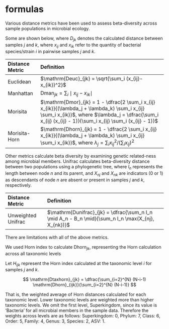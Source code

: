 formulas
================

Various distance metrics have been used to assess beta-diversity across
sample populations in microbial ecology.

Some are shown below, where $D_{jk}$ denotes the calculated distance
between samples $j$ and $k$, where $x_{ij}$ and $x_{ik}$ refer to the
quantity of bacterial species/strain $i$ in pairwise samples $j$ and
$k$.

| Distance Metric | Definition                                                                                                                                                                                                  |
|:----------------|:------------------------------------------------------------------------------------------------------------------------------------------------------------------------------------------------------------|
| Euclidean       | $\mathrm{Deuc}_{jk} = \sqrt{\sum_i (x_{ij}-x_{ik})^2}$                                                                                                                                                      |
| Manhattan       | $\mathrm{Dman}_{jk}=\sum_i \mid x_{ij}-x_{ik} \mid$                                                                                                                                                         |
| Morisita        | $\mathrm{Dmor}_{jk} = 1 - \dfrac{2 \sum_i x_{ij} x_{ik}}{(\lambda_j +  \lambda_k) \sum_i x_{ij} \sum_i  x_{ik}}$, where $\lambda_j = \dfrac{\sum_i x_{ij} (x_{ij} - 1)}{\sum_i x_{ij} \sum_i (x_{ij} - 1)}$ |
| Morisita-Horn   | $\mathrm{Dhorn}_{jk} = 1 - \dfrac{2 \sum_i x_{ij} x_{ik}}{(\lambda_j +  \lambda_k) \sum_i x_{ij} \sum_i  x_{ik}}$, where $\lambda_j = \sum_i {x_{ij}}^2/(\sum_i x_{ij})^2$                                  |

Other metrics calculate beta diversity by examining genetic related-ness
among microbial members. Unifrac calculates beta-diversity distance
between two populations using a phylogenetic tree, where $l_n$
represents the length between node $n$ and its parent, and $X_{nj}$ and
$X_{nk}$ are indicators (0 or 1) as descendants of node $n$ are absent
or present in samples $j$ and $k$, respectively.

| Distance Metric    | Definition                                                                                         |
|:-------------------|:---------------------------------------------------------------------------------------------------|
| Unweighted Unifrac | $\mathrm{Dunifrac}_{jk} = \dfrac{\sum_n l_n \mid A_n - B_n \mid}{\sum_n l_n \max(X_{nj}, X_{nk})}$ |

There are limitations with all of the above metrics.

We used Horn index to calculate $\mathrm{Dhorn}_{jk}$, representing the
Horn calculation across all taxonomic levels

Let $H_{ijk}$ represent the Horn index calculated at the taxonomic level
$i$ for samples $j$ and $k$.

$$
\mathrm{Dtaxhorn}_{jk} = \dfrac{\sum_{i=2}^{N} (N-i-1) \mathrm{Dhorn}_{ijk}}{\sum_{i=2}^{N} (N-i-1)}
$$

That is, the weighted average of Horn distances calculated for each
taxonomic level. Lower taxonomic levels are weighted more than higher
taxonomic levels. We omit the first level, Superkingdom, since its value
is ‘Bacteria’ for all microbial members in the sample data. Therefore
the weights across levels are as follows: Superkingdom: 0, Phylum: 7,
Class: 6, Order: 5, Family: 4, Genus: 3, Species: 2, ASV: 1.
